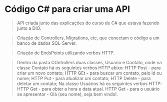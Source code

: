 # Código C# para criar uma API

> API criada junto das explicações do curso de C# que estava fazendo junto a DIO.

> Criação de Controllers, Migrations, etc, que conectam o código a um banco de dados SQL-Server.

> Criação de EndsPoints utilizando verbos HTTP.

> Dentro da pasta COntrollers duas classes, Usuario e Contato, onde na classe Contato há os seguintes verbos HTTP abixo: 
> HTTP Post - para criar um novo contato;
> HTTP GEt - para buscar um contato, pelo id ou nome;
> HTTP Put - para atualizar um contato;
> HTTP Delete - para deletar um contato;
> Na classe Usuários há os seguintes verbos HTTP:
> HTTP Get - para obter a hora e data atual.
> HTTP Get - para o usuário se apresentar - Olá (seu nome), seja bem vindo!.
